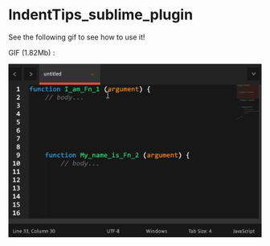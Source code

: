# IndentTips_sublime_plugin

See the following gif to see how to use it!

GIF (1.82Mb) :

![how to use IndentTips](https://github.com/QS20199/IndentTips_sublime_plugin/raw/master/_darcs/intro.gif)

